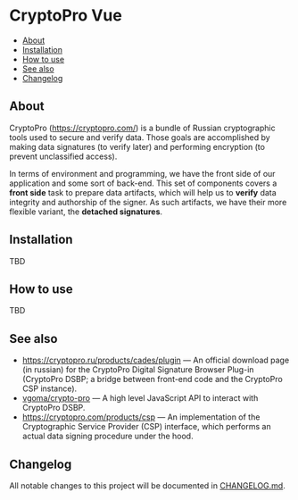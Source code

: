
# CryptoPro Vue

- [About](#about)
- [Installation](#installation)
- [How to use](#how-to-use)
- [See also](#see-also)
- [Changelog](#changelog)

## About

CryptoPro (https://cryptopro.com/) is a bundle of Russian cryptographic tools used to secure and
verify data. Those goals are accomplished by making data signatures (to verify later) and performing
encryption (to prevent unclassified access).

In terms of environment and programming, we have the front side of our application and some sort of
back-end. This set of components covers a **front side** task to prepare data artifacts, which will
help us to **verify** data integrity and authorship of the signer. As such artifacts, we have their
more flexible variant, the **detached signatures**.

## Installation

TBD

## How to use

TBD

## See also

- https://cryptopro.ru/products/cades/plugin — An official download page (in russian) for the
CryptoPro Digital Signature Browser Plug-in (CryptoPro DSBP; a bridge between front-end code
and the CryptoPro CSP instance).
- [vgoma/crypto-pro](https://github.com/vgoma/crypto-pro) — A high level JavaScript API to interact
with CryptoPro DSBP.
- https://cryptopro.com/products/csp — An implementation of the Cryptographic Service Provider (CSP)
interface, which performs an actual data signing procedure under the hood.

## Changelog

All notable changes to this project will be documented in [CHANGELOG.md](CHANGELOG.md).
